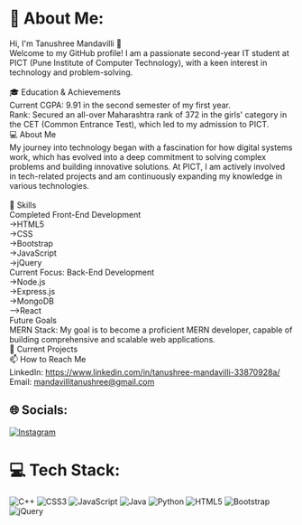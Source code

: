 # 💫 About Me:
Hi, I'm Tanushree Mandavilli 👋<br>Welcome to my GitHub profile! I am a passionate second-year IT student at PICT (Pune Institute of Computer Technology), with a keen interest in technology and problem-solving.<br><br>🎓 Education & Achievements<br>Current CGPA: 9.91 in the second semester of my first year.<br>Rank: Secured an all-over Maharashtra rank of 372 in the girls' category in the CET (Common Entrance Test), which led to my admission to PICT.<br>💻 About Me<br>My journey into technology began with a fascination for how digital systems work, which has evolved into a deep commitment to solving complex problems and building innovative solutions. At PICT, I am actively involved in tech-related projects and am continuously expanding my knowledge in various technologies.<br><br>🔧 Skills<br>Completed Front-End Development<br>->HTML5<br>->CSS<br>->Bootstrap<br>->JavaScript<br>->jQuery<br>Current Focus: Back-End Development<br>->Node.js<br>->Express.js<br>->MongoDB<br>-->React<br>Future Goals<br>MERN Stack: My goal is to become a proficient MERN developer, capable of building comprehensive and scalable web applications.<br>🚀 Current Projects<br>📫 How to Reach Me<br>LinkedIn: https://www.linkedin.com/in/tanushree-mandavilli-33870928a/<br>Email: mandavillitanushree@gmail.com<br>


## 🌐 Socials:
[![Instagram](https://img.shields.io/badge/Instagram-%23E4405F.svg?logo=Instagram&logoColor=white)](https://instagram.com/tanushree.mandavilli25)

# 💻 Tech Stack:
![C++](https://img.shields.io/badge/c++-%2300599C.svg?style=for-the-badge&logo=c%2B%2B&logoColor=white) ![CSS3](https://img.shields.io/badge/css3-%231572B6.svg?style=for-the-badge&logo=css3&logoColor=white) ![JavaScript](https://img.shields.io/badge/javascript-%23323330.svg?style=for-the-badge&logo=javascript&logoColor=%23F7DF1E) ![Java](https://img.shields.io/badge/java-%23ED8B00.svg?style=for-the-badge&logo=openjdk&logoColor=white) ![Python](https://img.shields.io/badge/python-3670A0?style=for-the-badge&logo=python&logoColor=ffdd54) ![HTML5](https://img.shields.io/badge/html5-%23E34F26.svg?style=for-the-badge&logo=html5&logoColor=white) ![Bootstrap](https://img.shields.io/badge/bootstrap-%238511FA.svg?style=for-the-badge&logo=bootstrap&logoColor=white) ![jQuery](https://img.shields.io/badge/jquery-%230769AD.svg?style=for-the-badge&logo=jquery&logoColor=white)


